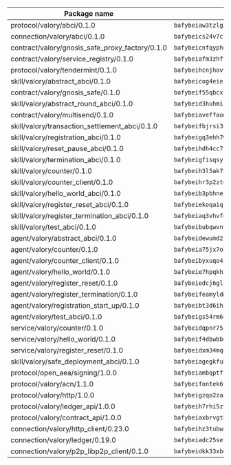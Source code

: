 | Package name                                                  | Package hash                                                  |
| ------------------------------------------------------------- | ------------------------------------------------------------- |
| protocol/valory/abci/0.1.0                                    | `bafybeiaw3tzlg3rkvnn5fcufblktmfwngmxugn4yo7pyjp76zz6aqtqcay` |
| connection/valory/abci/0.1.0                                  | `bafybeics24v7csn2xwyrkdgthrzdbuqutssx3mn572z2tavyr33banqz6u` |
| contract/valory/gnosis_safe_proxy_factory/0.1.0               | `bafybeicnfqyphoqhvlcc663a3g3oyk6gejo6lhi5mpahruy2laeil64obi` |
| contract/valory/service_registry/0.1.0                        | `bafybeiafm3zhfvtsz5ban5svijptxqy46tmdbts3j5qvzhwnnr5x2drd7m` |
| protocol/valory/tendermint/0.1.0                              | `bafybeihcnjhovvyyfbkuw5sjyfx2lfd4soeocfqzxz54g67333m6nk5gxq` |
| skill/valory/abstract_abci/0.1.0                              | `bafybeicog4eierjad4f542ubhe3ez7sxgrsna7t2e5pci2hncpq5vckw4e` |
| contract/valory/gnosis_safe/0.1.0                             | `bafybeif55qbcx76cxbeupirmbjpw5w4m2nsebhenkll744zenbpoi7vopa` |
| skill/valory/abstract_round_abci/0.1.0                        | `bafybeid3huhmici2ghtpgn4emkywltdku6y4bmu35arbqq6d76gxf6c3bu` |
| contract/valory/multisend/0.1.0                               | `bafybeiaveffaomsnmsc5hx62o77u7ilma6eipox7m5lrwa56737ektva3i` |
| skill/valory/transaction_settlement_abci/0.1.0                | `bafybeifbjrsi3npfmv4rdahgx6kl7lvhzn43mqis2igmeqqqsrscdrnsfu` |
| skill/valory/registration_abci/0.1.0                          | `bafybeigq3ehh7wve66encyntdbqi433b4fsulpsqzpjkee4ot7bsioiu2q` |
| skill/valory/reset_pause_abci/0.1.0                           | `bafybeihdh4cc7si4my25edkhtjd3vlbb4zmqqbjli7vinsak3jijzmuhly` |
| skill/valory/termination_abci/0.1.0                           | `bafybeigfisqsys6lre5xjfgh2o6o34tdonoldzcojr2zhroe2lvpi2ba24` |
| skill/valory/counter/0.1.0                                    | `bafybeih3l5ak7ubujkf45sqavil2vbtjtxe7eh5urqawer2nj3avir7qva` |
| skill/valory/counter_client/0.1.0                             | `bafybeihr3p2ztqpbgzuo4xi7gwq4hjcc3khibirritnxkajaugshlzxjke` |
| skill/valory/hello_world_abci/0.1.0                           | `bafybeib3pbhne3y3ptx6adqtqut3klgpre2tvsy2xc756sypqtiacl4wba` |
| skill/valory/register_reset_abci/0.1.0                        | `bafybeiekoqaiqsfrxp7tfhmmk336eb2oiocr2pxljwxrjjmv3rxklo6rym` |
| skill/valory/register_termination_abci/0.1.0                  | `bafybeiaq3vhvfdxdst2evwfrx4owy44bdf4yg3uktnebjei2z3ebi6qon4` |
| skill/valory/test_abci/0.1.0                                  | `bafybeibubqwvny4m5etobdmxtkuebe3ivafyiuds7nsxglyxwiunqh2qdu` |
| agent/valory/abstract_abci/0.1.0                              | `bafybeidewumd2jucnsvchnjnfdfe5eex4iig4pv3iqxwrczxdxkfouk3w4` |
| agent/valory/counter/0.1.0                                    | `bafybeia75jx7obyoxx3cs7on4lxmdq6l7uw6vuya2j3ugjvj377t2n7yey` |
| agent/valory/counter_client/0.1.0                             | `bafybeibyxuqo4itomksd6wvr3loblr2ba4jxa4x3wvtgr3rofpl5xueaaa` |
| agent/valory/hello_world/0.1.0                                | `bafybeie7hpqkh54uoh7imm4phgcxcqfqbgyo7bx72xtqxyycx6vtieoy34` |
| agent/valory/register_reset/0.1.0                             | `bafybeiedcj6glfywc44dyzs534db7badvkav5gvhocjplcgxswp263udna` |
| agent/valory/register_termination/0.1.0                       | `bafybeifeamyldml2jzvoeud3eaxsd34iti2bi2vhlflvcco4ze5opykuoe` |
| agent/valory/registration_start_up/0.1.0                      | `bafybeibt3d6ih3uexovfowz3rnrg63hjak3r3vq7jddxmoebgdqwfmky3e` |
| agent/valory/test_abci/0.1.0                                  | `bafybeigs54rm6uuyzdtw3w5pmziohrhh4aus4nwjckohp45fasymfpg6na` |
| service/valory/counter/0.1.0                                  | `bafybeidqpnr7536niha4qniqbadmzov6plvoailxeb77td6bdbh5abqzia` |
| service/valory/hello_world/0.1.0                              | `bafybeif4dbwbbetyyocpcyyymymgs2w4jnrszpxzgmwtcx3r2he2co4q3q` |
| service/valory/register_reset/0.1.0                           | `bafybeidxm34mq44lsljv3oj6hflotew3msc5bdtdpyvrwwa2i4xvzmdvm4` |
| skill/valory/safe_deployment_abci/0.1.0                       | `bafybeiagegkfuhvdjark6cuhxsru37cfxu7rxpwx5nsaaqsfonvjsixvgi` |
| protocol/open_aea/signing/1.0.0                               | `bafybeiambqptflge33eemdhis2whik67hjplfnqwieoa6wblzlaf7vuo44` |
| protocol/valory/acn/1.1.0                                     | `bafybeifontek6tvaecatoauiule3j3id6xoktpjubvuqi3h2jkzqg7zh7a` |
| protocol/valory/http/1.0.0                                    | `bafybeigzqo2zaakcjtzzsm6dh4x73v72xg6ctk6muyp5uq5ueb7y34fbxy` |
| protocol/valory/ledger_api/1.0.0                              | `bafybeih7rhi5zvfvwakx5ifgxsz2cfipeecsh7bm3gnudjxtvhrygpcftq` |
| protocol/valory/contract_api/1.0.0                            | `bafybeiaxbrvgtbdrh4lslskuxyp4awyr4whcx3nqq5yrr6vimzsxg5dy64` |
| connection/valory/http_client/0.23.0                          | `bafybeihz3tubwado7j3wlivndzzuj3c6fdsp4ra5r3nqixn3ufawzo3wii` |
| connection/valory/ledger/0.19.0                               | `bafybeiadc25se7dgnn4mufztwpzdono4xsfs45qknzdqyi3gckn6ccuv44` |
| connection/valory/p2p_libp2p_client/0.1.0                     | `bafybeidkk33xbga54szmitk6uwsi3ef56hbbdbuasltqtiyki34hgfpnxa` |
